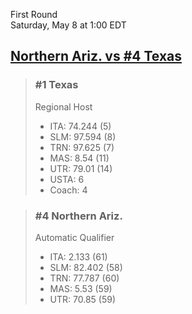 First Round  
Saturday, May 8 at 1:00 EDT
## [Northern Ariz. vs #4 Texas](https://www.ncaa.com/game/5833385) 

> ### #1 Texas  
> Regional Host  
> - ITA: 74.244 (5)  
> - SLM: 97.594 (8)  
> - TRN: 97.625 (7)  
> - MAS: 8.54 (11)  
> - UTR: 79.01 (14)  
> - USTA: 6  
> - Coach: 4  

> ### #4 Northern Ariz.  
> Automatic Qualifier  
> - ITA: 2.133 (61)  
> - SLM: 82.402 (58)  
> - TRN: 77.787 (60)  
> - MAS: 5.53 (59)  
> - UTR: 70.85 (59)  